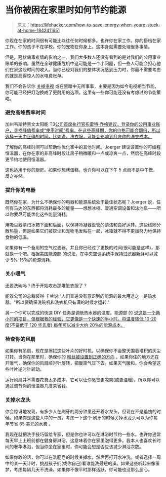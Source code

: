 # 当你被困在家里时如何节约能源

> 原文：<https://lifehacker.com/how-to-save-energy-when-youre-stuck-at-home-1842411651>

你现在在家的时间很有可能比以往任何时候都多。也许你在家工作。你的搭档在家工作。你的孩子不在学校。你的宠物在你身上。这本身就需要处理很多事情。



但是，冠状病毒疫情的影响之一，我们大多数人还没有看到的是对我们的公用事业账单的影响。虽然在全球健康危机中这可能是一个小问题，但一些人可能会担心他们在家这段时间的收入。当你已经对我们的整体状况感到压力时，你最不需要考虑的就是高得惊人的水电费账单。

我们不会告诉你 [关掉电视](https://lifehacker.com/how-to-reduce-your-energy-bill-with-no-cost-or-sacrific-5953039) 或在黑暗中无所事事，主要是因为如今电视相当节能，你可能已经把灯泡换成了更耐用的选项。这里有一些你可能还没有考虑过的节能策略。

### 避免高峰费率时间

加州韦斯特黑文太阳能 T3[公司首席执行官布雷特·乔格建议，登录你的公用事业账户，寻找峰值费率或“使用时间”费率。在这些高峰期，你的价格可能会翻倍，所以选择一天中正确的时间，比如说，洗衣服，可能会影响到月底你的洗衣成本。](https://www.westhavensolar.com/)

了解你的高峰时间可以帮助你优化家中的其他时间。Joerger 建议设置你的可编程恒温器，在你在家的非高峰时段让房子稍微暖和一点或凉爽一点，然后在高峰时段更节约地使用恒温器。

这也适用于你的厨房。如果你想烤蛋糕，也许你可以在下午 5 点而不是中午做，反之亦然。

### **提升你的电器**

既然你在家，为什么不确保你的电器和能源系统处于最佳状态呢？Joerger 说，任何有马达的东西都将消耗最多的能量——想想冰柜、暖通空调设备和泳池泵——所以你要尽可能优化这些能量消耗。

用吸尘器清扫冰箱下面和后面，以保持冷凝器盘管的清洁和良好运转。这些线圈分散热量，但是如果它们被灰尘和宠物毛发粘在一起，冰箱就不得不更加努力地保持食物的低温。

如果你有一个备用的空气过滤器，并且你已经过了更换的时间(很可能是这样)，那就换一个吧。根据美国能源部 的说法，在中央空调系统中保持过滤器新鲜可以减少 5%-15%的能源消耗。

### 关小暖气

还要洗碗吗？终于开始攻击那堆脏衣服了？

能效公司的总裁彼得·卡兰说:“人们普遍没有意识到的能源的最大用途之一是热水器。"所以要确保洗碗机和洗衣机只有满的时候才运转."

另一个你可以完成的快速 DIY 任务是调低热水器的温度。能源部 的 [说这是一个两小时的项目，但根据我的经验，它更像是一个快速的半小时。将温度降低 10-20 度(不要低于 120 华氏度),每年可以减少大约 20%的能源成本。](https://www.energy.gov/energysaver/services/do-it-yourself-energy-savings-projects/savings-project-lower-water-heating)

### 检查你的风扇

如果你有吊扇，现在是擦拭这些叶片的好时机，以确保你不会整天围着堆积的灰尘打转。当你在那里时，确保你的 [粉丝被设置到正确的方向](https://lifehacker.com/switch-your-ceiling-fans-spin-direction-to-warm-your-ho-1708038830) 。如果你住的地方还在开暖气，确保你的风扇顺时针旋转，把暖空气压下去。如果天气暖和，你会希望这些叶片逆时针转动。

运行风扇并不需要花费太多成本，它可以让你感觉更凉爽(或更温暖)，所以你可以通过调节你的恒温器几度来省钱。

### 关掉水龙头

你会惊讶地发现，有多少人在刷牙的两分钟里还开着水龙头。但现在不是羞愧的时候。如果你是这些人中的一员，考虑一下这个:刷牙的时候关掉水龙头可以为你每年节省 65 美元的水费 。

我现在就把洗手技巧留给专家，但是你也许可以在淋浴时节约一些水。也许你通常每天早上上班前都在健身房淋浴，这意味着你在家里泡得更多。我本人也喜欢长时间的奢华淋浴，但当你坐在家里时，你可能会想是否应该减少淋浴次数。

如果你敢的话，你可以在洗肥皂的时候关掉水，然后再打开水冲洗。或者选择一周中的某一天计时，挑战孩子们(或你自己)看谁能洗最短的澡。如果这些听起来像噩梦，考虑每隔几天不洗澡。如果你不像平时那样活跃，你可能也没那么恶心。